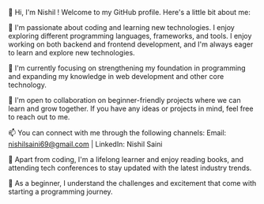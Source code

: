 👋 Hi, I'm Nishil ! Welcome to my GitHub profile. Here's a little bit about me:

👀 I'm passionate about coding and learning new technologies. I enjoy exploring different programming languages, frameworks, and tools. I enjoy working on both backend and frontend development, and I'm always eager to learn and explore new technologies.

🌱 I'm currently focusing on strengthening my foundation in programming and expanding my knowledge in web development and other core technology.

💼 I'm open to collaboration on beginner-friendly projects where we can learn and grow together. If you have any ideas or projects in mind, feel free to reach out to me.

📫 You can connect with me through the following channels: Email: nishilsaini69@gmail.com | LinkedIn: Nishil Saini 

🔭 Apart from coding, I'm a lifelong learner and enjoy reading books, and attending tech conferences to stay updated with the latest industry trends.

🌟 As a beginner, I understand the challenges and excitement that come with starting a programming journey.
